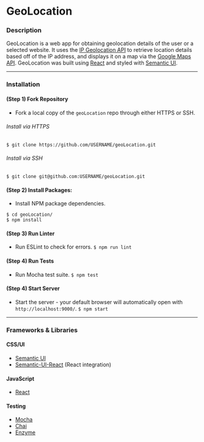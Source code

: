 # GeoLocation

### Description
GeoLocation is a web app for obtaining geolocation details of the user or a selected website. It uses the [IP Geolocation API](http://ip-api.com/docs) to retrieve location details based off of the IP address, and displays it on a map via the [Google Maps API](https://developers.google.com/maps/). GeoLocation was built using [React](https://facebook.github.io/react/) and styled with [Semantic UI](https://semantic-ui.com/).

---
### Installation
#### (Step 1) Fork Repository
* Fork a local copy of the `geoLocation` repo through either HTTPS or SSH.
###### Install via HTTPS
`$ git clone https://github.com/USERNAME/geoLocation.git`
###### Install via SSH
`$ git clone git@github.com:USERNAME/geoLocation.git`

#### (Step 2) Install Packages:
* Install NPM package dependencies.
```
$ cd geoLocation/
$ npm install
```

#### (Step 3) Run Linter
* Run ESLint to check for errors.
`$ npm run lint`

#### (Step 4) Run Tests
* Run Mocha test suite.
`$ npm test`

#### (Step 4) Start Server
* Start the server - your default browser will automatically open with `http://localhost:9000/`.
`$ npm start`

---
### Frameworks & Libraries
#### CSS/UI
* [Semantic UI](https://semantic-ui.com/)
* [Semantic-UI-React](http://react.semantic-ui.com/introduction) (React integration)

#### JavaScript
* [React](https://facebook.github.io/react/)

#### Testing
* [Mocha](https://mochajs.org/)
* [Chai](http://chaijs.com/)
* [Enzyme](http://airbnb.io/enzyme/)
